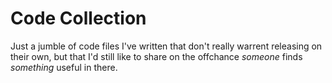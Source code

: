 # Code Collection

Just a jumble of code files I've written that don't really warrent releasing on their own, but that I'd still like to share on the offchance *someone* finds *something* useful in there.